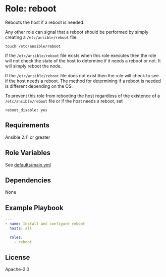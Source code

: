 # Role: reboot

Reboots the host if a reboot is needed.

Any other role can signal that a reboot should be performed by simply creating a `/etc/ansible/reboot` file.

```
touch /etc/ansible/reboot
```

If the `/etc/ansible/reboot` file exists when this role executes then the role will not check the state of the host to determine if it needs a reboot or not.  It will simply reboot
the node.

If the `/etc/ansible/reboot` file does not exist then the role will check to see if the host needs a reboot.  The method for determining if a reboot is needed is different depending on the OS.

To prevent this role from rebooting the host regardless of the
existence of a `/etc/ansible/reboot` file or if the host needs a reboot, set

```
reboot_disable: yes
```

## Requirements

Ansible 2.11 or greater

## Role Variables

See [defaults/main.yml](defaults/main.yml)

## Dependencies

None

## Example Playbook

```yaml
---
- name: Install and configure reboot
  hosts: all

  roles:
    - reboot
```

## License

Apache-2.0
